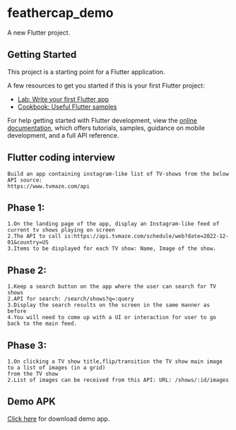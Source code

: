# feathercap_demo

A new Flutter project.

## Getting Started

This project is a starting point for a Flutter application.

A few resources to get you started if this is your first Flutter project:

- [Lab: Write your first Flutter app](https://docs.flutter.dev/get-started/codelab)
- [Cookbook: Useful Flutter samples](https://docs.flutter.dev/cookbook)

For help getting started with Flutter development, view the
[online documentation](https://docs.flutter.dev/), which offers tutorials,
samples, guidance on mobile development, and a full API reference.


## Flutter coding interview
    Build an app containing instagram-like list of TV-shows from the below API source:
    https://www.tvmaze.com/api

## Phase 1:
    1.On the landing page of the app, display an Instagram-like feed of current tv shows playing on screen
    2.The API to call is:https://api.tvmaze.com/schedule/web?date=2022-12-01&country=US
    3.Items to be displayed for each TV show: Name, Image of the show.

## Phase 2:
    1.Keep a search button on the app where the user can search for TV shows
    2.API for search: /search/shows?q=:query
    3.Display the search results on the screen in the same manner as before
    4.You will need to come up with a UI or interaction for user to go back to the main feed.

## Phase 3:
    1.On clicking a TV show title,flip/transition the TV show main image to a list of images (in a grid)
    from the TV show
    2.List of images can be received from this API: URL: /shows/:id/images

## Demo APK

[Click here](https://github.com/patildarshan66/feathercap-assigmnet/blob/master/assigment-app.apk) for download demo app.
